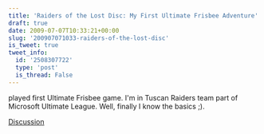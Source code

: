 ```yaml
---
title: 'Raiders of the Lost Disc: My First Ultimate Frisbee Adventure'
draft: true
date: 2009-07-07T10:33:21+00:00
slug: '200907071033-raiders-of-the-lost-disc'
is_tweet: true
tweet_info:
  id: '2508307722'
  type: 'post'
  is_thread: False
---
```




played first Ultimate Frisbee game. I'm in Tuscan Raiders team part of Microsoft Ultimate League. Well, finally I know the basics ;).

[Discussion](https://x.com/sytelus/status/2508307722)
